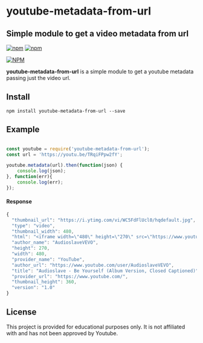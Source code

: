 # youtube-metadata-from-url

## Simple module to get a video metadata from url

[![npm](https://img.shields.io/npm/v/youtube-metadata-from-url.svg)](https://www.npmjs.com/package/youtube-metadata-from-url) [![npm](https://img.shields.io/npm/dm/youtube-metadata-from-url.svg)](https://www.npmjs.com/package/youtube-metadata-from-url)

[![NPM](https://nodei.co/npm/youtube-metadata-from-url.png?downloads=true&downloadRank=true&stars=true)](https://nodei.co/npm/youtube-metadata-from-url)

**youtube-metadata-from-url** is a simple module to get a youtube metadata passing just the video url.

## Install

```npm install youtube-metadata-from-url --save ```

## Example


```js

const youtube = require('youtube-metadata-from-url');
const url = 'https://youtu.be/TRqiFPpw2fY';

youtube.metadata(url).then(function(json) {
	console.log(json);
}, function(err){
	console.log(err);
});

```

#### Response

```js
{
  "thumbnail_url": "https://i.ytimg.com/vi/WC5FdFlUcl0/hqdefault.jpg",
  "type": "video",
  "thumbnail_width": 480,
  "html": "<iframe width=\"480\" height=\"270\" src=\"https://www.youtube.com/embed/WC5FdFlUcl0?feature=oembed\" frameborder=\"0\" allow=\"accelerometer; autoplay; encrypted-media; gyroscope; picture-in-picture\" allowfullscreen></iframe>",
  "author_name": "AudioslaveVEVO",
  "height": 270,
  "width": 480,
  "provider_name": "YouTube",
  "author_url": "https://www.youtube.com/user/AudioslaveVEVO",
  "title": "Audioslave - Be Yourself (Album Version, Closed Captioned)",
  "provider_url": "https://www.youtube.com/",
  "thumbnail_height": 360,
  "version": "1.0"
}
```


## License

This project is provided for educational purposes only. It is not affiliated with and has
not been approved by Youtube.
